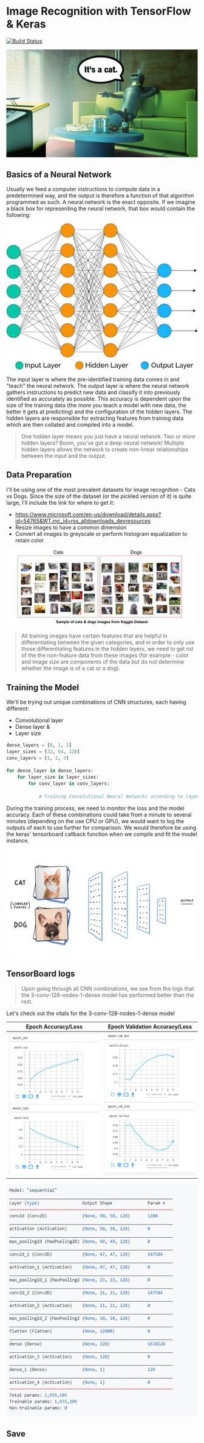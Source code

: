 # Image Recognition with TensorFlow & Keras 
[![Build Status](https://circleci.com/gh/SanketD92/Deep-Learning-For-Image-Recognition/tree/master.svg?style=shield)](https://circleci.com/gh/SanketD92/Deep-Learning-For-Image-Recognition/tree/master)

<p align="center">
<img src="assets/robo_dude.png" width="725"/>
</p>

## Basics of a Neural Network
Usually we feed a computer instructions to compute data in a predetermined way, and the output is therefore a function of that algorithm programmed as such. A neural network is the exact opposite. If we imagine a black box for representing the neural network, that box would contain the following:

<p align="center">
<img src="assets/neural_network.jpeg" width="525"/>
</p>

The input layer is where the pre-identified training data comes in and "teach" the neural network. The output layer is where the neural network gathers instructions to predict new data and classify it into previously identified as accurately as possible. This accuracy is dependent upon the size of the training data (the more you teach a model with new data, the better it gets at predicting) and the configuration of the hidden layers. The hidden layers are responsible for extracting features from training data which are then collated and compiled into a model.

> One hidden layer means you just have a neural network. Two or more hidden layers? Boom, you've got a deep neural network! Multiple hidden layers allows the network to create non-linear relationships between the input and the output.

## Data Preparation
I'll be using one of the most prevalent datasets for image recognition - Cats vs Dogs. Since the size of the dataset (or the pickled version of it) is quite large, I'll include the link for where to get it:

- https://www.microsoft.com/en-us/download/details.aspx?id=54765&WT.mc_id=rss_alldownloads_devresources
- Resize images to have a common dimension
- Convert all images to greyscale or perform histogram equalization to retain color

<p align="center">
<img src="assets/cats-dogs.jpg"/>
</p>

> All training images have certain features that are helpful in differentiating between the given categories, and in order to only use those differentiating features in the hidden layers, we need to get rid of the the non-feature data from these images (for example - color and image size are components of the data but do not determine whether the image is of a cat or a dog).

## Training the Model
We'll be trying out unique combinations of CNN structures, each having different:
- Convolutional layer
- Dense layer & 
- Layer size 

```python
dense_layers = [0, 1, 2]
layer_sizes = [32, 64, 128]
conv_layers = [1, 2, 3]

for dense_layer in dense_layers:
    for layer_size in layer_sizes:
        for conv_layer in conv_layers:
            
            # Training Convolutional Neural Networks according to layer configurations decided per loop.
```


During the training process, we need to monitor the loss and the model accuracy. Each of these combinations could take from a minute to several minutes (depending on the use CPU or GPU), we would want to log the outputs of each to use further for comparison. We would therefore be using the keras' tensorboard callback function when we compile and fit the model instance. 

<p align="center">
<img src="assets/Image_Identification.gif" width="525"/>
</p>

## TensorBoard logs

>Upon going through all CNN combinations, we see from the logs that the 3-conv-128-nodes-1-dense model has performed better than the rest.

Let's check out the vitals for the 3-conv-128-nodes-1-dense model

Epoch Accuracy/Loss             |  Epoch Validation Accuracy/Loss
:-------------------------:|:-------------------------:
![screenshot](assets/tb1.PNG)  |  ![screenshot](assets/tb2.PNG)

<p align="center">
<img src="assets/summary.PNG"/>
</p>

## Save

